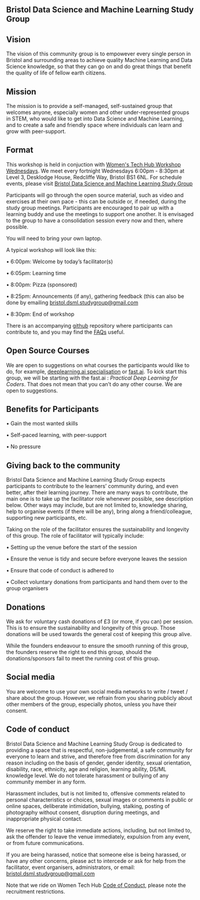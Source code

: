 ## Bristol Data Science and Machine Learning Study Group 

## Vision

The vision of this community group is to empowever every single person in Bristol and surrounding areas to achieve quality Machine Learning and Data Science knowledge, so that they can go on and do great things that benefit the quality of life of fellow earth citizens.

## Mission

The mission is to provide a self-managed, self-sustained group that welcomes anyone, especially women and other under-represented groups in STEM, who would like to get into Data Science and Machine Learning, and to create a safe and friendly space where individuals can learn and grow with peer-support.

## Format

This workshop is held in conjuction with [Women's Tech Hub Workshop Wednesdays](https://www.meetup.com/Womens-Tech-Hub-Bristol/). We meet every fortnight Wednesdays 6:00pm - 8:30pm at Level 3, Desklodge House, Redcliffe Way, Bristol BS1 6NL. For schedule events, please visit [Bristol Data Science and Machine Learning Study Group](https://www.meetup.com/Bristol-Data-Science-and-Machine-Learning-Study-Group/events/)

Participants will go through the open source material, such as video and exercises at their own pace - this can be outside or, if needed, during the study group meetings. Participants are encouraged to pair up with a learning buddy and use the meetings to support one another. It is envisaged to the group to have a consolidation session every now and then, where possible.

You will need to bring your own laptop.

A typical workshop will look like this:

• 6:00pm: Welcome by today’s facilitator(s)

• 6:05pm: Learning time

• 8:00pm: Pizza (sponsored)

• 8:25pm: Announcements (if any), gathering feedback (this can also be done by emailing bristol.dsml.studygroup@gmail.com

• 8:30pm: End of workshop

There is an accompanying [github](https://github.com/bristol-dsml-studygroup) repository where participants can contribute to, and you may find the [FAQs](https://github.com/bristol-dsml-studygroup/about-us/blob/master/faq.md) useful.

## Open Source Courses

We are open to suggestions on what courses the participants would like to do, for example, [deeplearning.ai specialisation](https://www.deeplearning.ai/deep-learning-specialization/) or [fast.ai](https://www.fast.ai/). To kick start this group, we will be starting with the fast.ai : *Practical Deep Learning for Coders*. That does not mean that you can’t do any other course. We are open to suggestions.

## Benefits for Participants

• Gain the most wanted skills

• Self-paced learning, with peer-support

• No pressure

## Giving back to the community

Bristol Data Science and Machine Learning Study Group expects participants to contribute to the learners’ community during, and even better, after their learning journey. There are many ways to contribute, the main one is to take up the facilitator role whenever possible, see description below. Other ways may include, but are not limited to, knowledge sharing, help to organise events (if there will be any), bring along a friend/colleague, supporting new participants, etc.

Taking on the role of the facilitator ensures the sustainability and longevity of this group. The role of facilitator will typically include:

• Setting up the venue before the start of the session

• Ensure the venue is tidy and secure before everyone leaves the session

• Ensure that code of conduct is adhered to

• Collect voluntary donations from participants and hand them over to the group organisers

## Donations

We ask for voluntary cash donations of £3 (or more, if you can) per session. This is to ensure the sustainability and longevity of this group. Those donations will be used towards the general cost of keeping this group alive.

While the founders endeavour to ensure the smooth running of this group, the founders reserve the right to end this group, should the donations/sponsors fail to meet the running cost of this group.

## Social media

You are welcome to use your own social media networks to write / tweet / share about the group. However, we refrain from you sharing publicly about other members of the group, especially photos, unless you have their consent.

## Code of conduct

Bristol Data Science and Machine Learning Study Group is dedicated to providing a space that is respectful, non-judgemental, a safe community for everyone to learn and strive, and therefore free from discrimination for any reason including on the basis of gender, gender identity, sexual orientation, disability, race, ethnicity, age and religion, learning ability, DS/ML knowledge level. We do not tolerate harassment or bullying of any community member in any form.

Harassment includes, but is not limited to, offensive comments related to personal characteristics or choices, sexual images or comments in public or online spaces, deliberate intimidation, bullying, stalking, posting of photography without consent, disruption during meetings, and inappropriate physical contact.

We reserve the right to take immediate actions, including, but not limited to, ask the offender to leave the venue immediately, expulsion from any event, or from future communications.

If you are being harassed, notice that someone else is being harassed, or have any other concerns, please act to intercede or ask for help from the facilitator, event organisers, administrators, or email: bristol.dsml.studygroup@gmail.com

Note that we ride on Women Tech Hub [Code of Conduct](https://www.wthub.org/code-of-conduct/), please note the recruitment restrictions.
